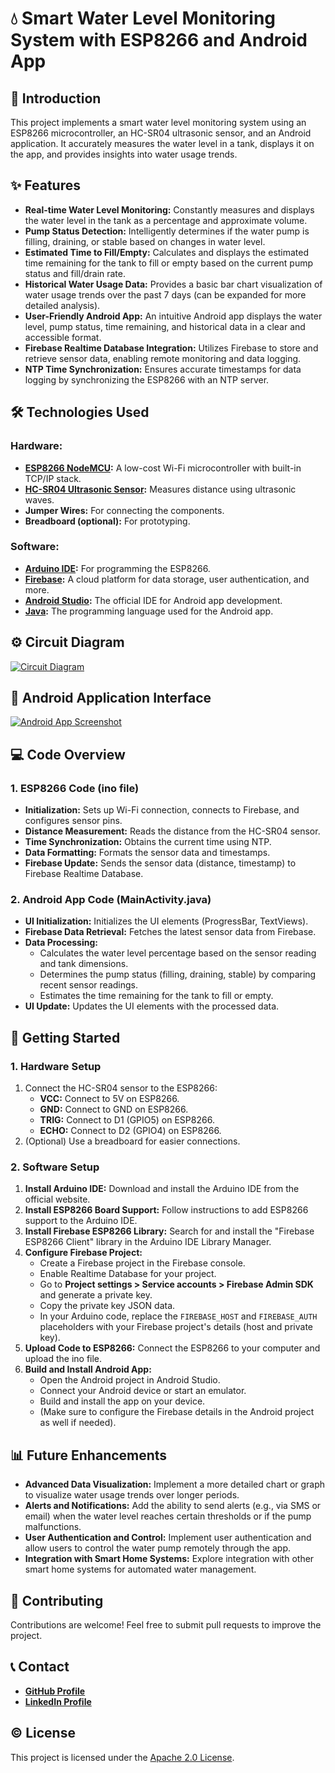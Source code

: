 # 💧 Smart Water Level Monitoring System with ESP8266 and Android App

## 🌊 Introduction

This project implements a smart water level monitoring system using an ESP8266 microcontroller, an HC-SR04 ultrasonic sensor, and an Android application. It accurately measures the water level in a tank, displays it on the app, and provides insights into water usage trends. 

## ✨ Features

* **Real-time Water Level Monitoring:**  Constantly measures and displays the water level in the tank as a percentage and approximate volume.
* **Pump Status Detection:**  Intelligently determines if the water pump is filling, draining, or stable based on changes in water level.
* **Estimated Time to Fill/Empty:** Calculates and displays the estimated time remaining for the tank to fill or empty based on the current pump status and fill/drain rate.
* **Historical Water Usage Data:** Provides a basic bar chart visualization of water usage trends over the past 7 days (can be expanded for more detailed analysis).
* **User-Friendly Android App:** An intuitive Android app displays the water level, pump status, time remaining, and historical data in a clear and accessible format.
* **Firebase Realtime Database Integration:**  Utilizes Firebase to store and retrieve sensor data, enabling remote monitoring and data logging.
* **NTP Time Synchronization:**  Ensures accurate timestamps for data logging by synchronizing the ESP8266 with an NTP server.


## 🛠️ Technologies Used

### Hardware:

* **[ESP8266 NodeMCU](https://www.espressif.com/en/products/socs/esp8266):**  A low-cost Wi-Fi microcontroller with built-in TCP/IP stack.
* **[HC-SR04 Ultrasonic Sensor](https://www.makerguides.com/hc-sr04-ultrasonic-distance-sensor-tutorial/):** Measures distance using ultrasonic waves.
* **Jumper Wires:**  For connecting the components.
* **Breadboard (optional):**  For prototyping.

### Software:

* **[Arduino IDE](https://www.arduino.cc/en/software):** For programming the ESP8266.
* **[Firebase](https://firebase.google.com/):**  A cloud platform for data storage, user authentication, and more.
* **[Android Studio](https://developer.android.com/studio):**  The official IDE for Android app development.
* **[Java](https://www.java.com/en/):** The programming language used for the Android app.


## ⚙️ Circuit Diagram


[![Circuit Diagram](circuit_diagram.png)](circuit_diagram.png)


## 📱 Android Application Interface


[![Android App Screenshot](app_screenshot.png)](app_screenshot.png)


## 💻 Code Overview

### 1. ESP8266 Code (ino file)

* **Initialization:** Sets up Wi-Fi connection, connects to Firebase, and configures sensor pins.
* **Distance Measurement:** Reads the distance from the HC-SR04 sensor.
* **Time Synchronization:** Obtains the current time using NTP.
* **Data Formatting:** Formats the sensor data and timestamps.
* **Firebase Update:** Sends the sensor data (distance, timestamp) to Firebase Realtime Database.

### 2. Android App Code (MainActivity.java)

* **UI Initialization:** Initializes the UI elements (ProgressBar, TextViews).
* **Firebase Data Retrieval:** Fetches the latest sensor data from Firebase.
* **Data Processing:** 
    * Calculates the water level percentage based on the sensor reading and tank dimensions.
    * Determines the pump status (filling, draining, stable) by comparing recent sensor readings.
    * Estimates the time remaining for the tank to fill or empty.
* **UI Update:** Updates the UI elements with the processed data.


## 🚀 Getting Started

### 1. Hardware Setup

1. Connect the HC-SR04 sensor to the ESP8266:
   - **VCC:** Connect to 5V on ESP8266.
   - **GND:** Connect to GND on ESP8266.
   - **TRIG:** Connect to D1 (GPIO5) on ESP8266.
   - **ECHO:** Connect to D2 (GPIO4) on ESP8266. 
2. (Optional) Use a breadboard for easier connections.

### 2. Software Setup

1. **Install Arduino IDE:** Download and install the Arduino IDE from the official website.
2. **Install ESP8266 Board Support:** Follow instructions to add ESP8266 support to the Arduino IDE.
3. **Install Firebase ESP8266 Library:** Search for and install the "Firebase ESP8266 Client" library in the Arduino IDE Library Manager. 
4. **Configure Firebase Project:**
   - Create a Firebase project in the Firebase console.
   - Enable Realtime Database for your project.
   - Go to **Project settings > Service accounts > Firebase Admin SDK** and generate a private key.
   - Copy the private key JSON data.
   - In your Arduino code, replace the `FIREBASE_HOST` and `FIREBASE_AUTH` placeholders with your Firebase project's details (host and private key).
5. **Upload Code to ESP8266:** Connect the ESP8266 to your computer and upload the ino file. 
6. **Build and Install Android App:** 
   - Open the Android project in Android Studio.
   - Connect your Android device or start an emulator.
   - Build and install the app on your device.
   - (Make sure to configure the Firebase details in the Android project as well if needed).

## 📊 Future Enhancements

* **Advanced Data Visualization:** Implement a more detailed chart or graph to visualize water usage trends over longer periods.
* **Alerts and Notifications:**  Add the ability to send alerts (e.g., via SMS or email) when the water level reaches certain thresholds or if the pump malfunctions.
* **User Authentication and Control:** Implement user authentication and allow users to control the water pump remotely through the app.
* **Integration with Smart Home Systems:** Explore integration with other smart home systems for automated water management. 

## 🤝 Contributing

Contributions are welcome! Feel free to submit pull requests to improve the project.

## 📞 Contact


* **[GitHub Profile](https://github.com/Vinitrajputt)**
* **[LinkedIn Profile](https://www.linkedin.com/in/vinitrajputt/)**

## ©️ License

This project is licensed under the [Apache 2.0 License](LICENSE).
